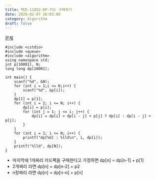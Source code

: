 ```yaml
---
title: 백준-11052-DP-카드 구매하기
date: 2020-02-07 16:03:00
category: Algorithm
draft: false
---
```


[문제](https://www.acmicpc.net/problem/11052)

```cpp{3}
#include <cstdio>
#include <queue>
#include <algorithm>
using namespace std;
int p[10001], N;
long long dp[10001];

int main() {
	scanf("%d", &N);
	for (int i = 1;i <= N;i++) {
		scanf("%d", &p[i]);
	}
	dp[1] = p[1];
	for (int i = 2; i <= N; i++) {
		dp[i] = p[i];
		for (int j = 1; j <= i; j++) {
			dp[i] = dp[i] > dp[i - j] + p[j] ? dp[i] : dp[i - j] + p[j];
		}
	}
	for (int i = 1; i <= N; i++) {
		printf("dp[%d] : %lld\n", i, dp[i]);
	}
	printf("%lld", dp[N]);
}
```

- 마지막에 1개짜리 카드팩을 구매한다고 가정하면 dp[n] = dp[n-1] + p[1]
- 2개짜리 라면 dp[n] = dp[n-2] + p2
- n장짜리 라면 dp[n] = dp[n-n] + p[n]
